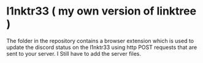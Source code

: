 # l1nktr33 ( my own version of linktree )

The folder in the repository contains a browser extension which is used to update the discord status on the l1nktr33 using http POST requests that are sent to your server.
I Still have to add the server files.